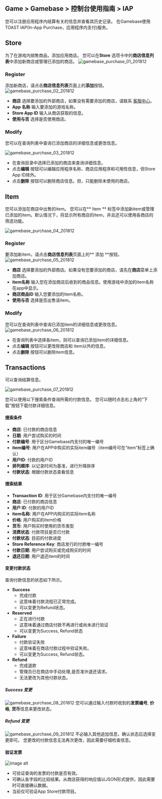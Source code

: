 ## Game > Gamebase > 控制台使用指南 > IAP

您可以注册应用程序内结算有关的信息并查看其历史记录。
在Gamebase使用 TOAST IAP(In-App Purchase，应用程序内支付)服务。

## Store

为了在游戏内销售商品，添加应用商店。
您可以在**Store** 选项卡中的**商店信息列表**中添加新商店或管理已添加的商店。
![gamebase_purchase_01_201812](https://static.toastoven.net/prod_gamebase/gamebase_purchase_01_201812.png)

### Register

添加新商店，请点击**商店信息列表**页面上的**添加**按钮。
![gamebase_purchase_02_201812](https://static.toastoven.net/prod_gamebase/gamebase_purchase_02_201812.png)

* **商店**  选择要添加的外部商店，如果没有需要添加的商店，请联系 [客服中心](https://toast.com/support/inquiry)。
* **App 名称** 输入要添加的游戏名称。
* **Store App ID** 输入从商店获取的信息。
* **使用与否**  选择是否使用商店。

### Modify

您可以在查询列表中查询已添加商店的详细信息或更改信息。

![gamebase_purchase_03_201812](https://static.toastoven.net/prod_gamebase/gamebase_purchase_03_201812.png)
- 在查询目录中选择已添加的商店来查询详细信息。
- 点击**编辑** 按钮可以编辑应用程序名称、商店应用程序和可用性信息，但Store App ID除外。
- 点击**删除** 按钮可以删除商店信息。但，只能删除未使用的商店。

## Item

您可以添加在商店中出售的item。
您可以在** Item ** 标签中添加新item或管理已添加的item。默认情况下，将显示所有商店的item，并且还可以使用各商店的筛选功能。

![gamebase_purchase_04_201812](https://static.toastoven.net/prod_gamebase/gamebase_purchase_04_201812.png)

### Register

要添加新item，请点击**商店信息列表**页面上的** 添加 **按钮。
![gamebase_purchase_05_201812](https://static.toastoven.net/prod_gamebase/gamebase_purchase_05_201812.png)

* **商店** 选择要添加的外部商店。如果没有您要添加的商店，请先在**商店**菜单上添加商店。
* **item名称** 输入您在添加商店后收到的商品信息。使用游戏中添加的item名称在app中显示。
* **商店商品ID** 输入您要添加的item名称。
* **使用与否** 选择是否出售该item。

### Modify

您可以在查询列表中查询已添加item的详细信息或更改信息。
![gamebase_purchase_06_201812](https://static.toastoven.net/prod_gamebase/gamebase_purchase_06_201812.png)
- 在查询列表中选择各item，则可以查询已添加item的详细信息。
- 点击**编辑** 按钮可以更改除商店和 item以外的信息。
- 点击**删除** 按钮可以删除item信息。

## Transactions

可以查询结算信息。

![gamebase_purchase_07_201812](https://static.toastoven.net/prod_gamebase/gamebase_purchase_07_201812.png)

您可以使用以下搜索条件查询所需的付款信息。
您可以随时点击右上角的“下载”按钮下载付款详细信息。
#### 搜索条件

- **商店**: 已付款的商店信息
- **日期**: 用户尝试购买的时间
- **付款编号**: 用于区分Gamebase内支付的唯一编号
- **item编号**: 用户在APP中购买的实际item编号（item编号可在“item”标签上确认）
- **用户ID**: 付款的用户ID
- **排列顺序**: 以记录时间为基准，进行升降排序
- **付款状态**: 根据付款状态查看信息

#### 搜索结果
- **Transaction ID**: 用于区分Gamebase内支付的唯一编号
- **商店**: 已付款的商店信息
- **用户 ID**: 付款的用户ID
- **item名称**: 用户在APP内购买的实际item名称
- **价格**: 用户购买的item价格
- **货币**: 用户购买时使用的货币类型
- **消费状态**: 付款项目是否已付款
- **付款状态**: 目前的付款进度
- **Store Reference Key**: 商店发行的付款唯一编号
- **付款日期**: 用户尝试购买或完成购买的时间
- **退还日期**: 用户退还item的时间

#### 变更付款状态
查询付款信息的状态如下所示。

- **Success**
	- 完成付款
    - 这意味着付款流程已正常完成。
    - 可以变更为Refund状态。
- **Reserved**
	- 正在进行付款
	- 这意味着通过商店付款不再进行或尚未进行验证
	- 可以变更为Success, Refund状态
- **Failure**
	- 付款验证失败
	- 这意味着在商店付款过程中验证失败。
	- 可以变更为Success, Refund状态。
- **Refund**
	- 完成退款
	- 管理员已在商店中手动处理,是否准许退还请求。
	- 无法更改为其他付款状态。

##### Success 变更
![gamebase_purchase_08_201812](https://static.toastoven.net/prod_gamebase/gamebase_purchase_08_201812.png)
您可以通过输入付款时收到的**发票编号**, **价格**, **货币**信息来更改状态。

##### Refund 变更
![gamebase_purchase_09_201812](https://static.toastoven.net/prod_gamebase/gamebase_purchase_09_201812.png)
不必输入其他追加信息，确认状态后选择变更即可。
您更改的付款信息无法再次更改，因此需要仔细检查信息。

#### 验证发票
![image alt](https://static.toastoven.net/prod_gamebase/Operators_Guide/Console_IAP_Transaction3.1.png)
* 可验证查询的发票的付款是否有效。
* 可确认各字段的比较结果。从商店获得的响应值以JSON形式提供，因此需要时可直接确认数据。
* 当前仅可验证App Store付款项目。
